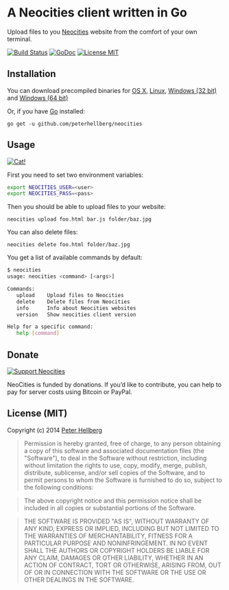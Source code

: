 A Neocities client written in Go
================================

Upload files to you [Neocities](https://neocities.org/) website from the
comfort of your own terminal.

[![Build Status](https://travis-ci.org/peterhellberg/neocities.svg?branch=master)](https://travis-ci.org/peterhellberg/neocities)
[![GoDoc](https://img.shields.io/badge/godoc-reference-blue.svg?style=flat)](https://godoc.org/github.com/peterhellberg/neocities)
[![License MIT](https://img.shields.io/badge/license-MIT-lightgrey.svg?style=flat)](https://github.com/peterhellberg/neocities#license-mit)

## Installation

You can download precompiled binaries for
[OS X](https://github.com/peterhellberg/neocities/releases/download/0.0.1/neocities-0.0.1-darwin-amd64.zip),
[Linux](https://github.com/peterhellberg/neocities/releases/download/0.0.1/neocities-0.0.1-linux-amd64.zip),
[Windows (32 bit)](https://github.com/peterhellberg/neocities/releases/download/0.0.1/neocities-0.0.1-windows-386.zip) and
[Windows (64 bit)](https://github.com/peterhellberg/neocities/releases/download/0.0.1/neocities-0.0.1-windows-amd64.zip)

Or, if you have [Go](http://golang.org/) installed:

    go get -u github.com/peterhellberg/neocities

## Usage

[![Cat!](https://neocities.org/assets/img/cat.png)](https://neocities.org/)

First you need to set two environment variables:

```bash
export NEOCITIES_USER=<user>
export NEOCITIES_PASS=<pass>
```

Then you should be able to upload files to your website:

    neocities upload foo.html bar.js folder/baz.jpg

You can also delete files:

    neocities delete foo.html folder/baz.jpg

You get a list of available commands by default:

```bash
$ neocities
usage: neocities <command> [<args>]

Commands:
   upload    Upload files to Neocities
   delete    Delete files from Neocities
   info      Info about Neocities websites
   version   Show neocities client version

Help for a specific command:
   help [command]
```

## Donate

[![Support Neocities](https://neocities.org/assets/img/support-us.png)](https://neocities.org/donate)

NeoCities is funded by donations. If you’d like to contribute, you can help to pay for server costs using Bitcoin or PayPal.

## License (MIT)

Copyright (c) 2014 [Peter Hellberg](http://c7.se/)

> Permission is hereby granted, free of charge, to any person obtaining
> a copy of this software and associated documentation files (the
> "Software"), to deal in the Software without restriction, including
> without limitation the rights to use, copy, modify, merge, publish,
> distribute, sublicense, and/or sell copies of the Software, and to
> permit persons to whom the Software is furnished to do so, subject to
> the following conditions:

> The above copyright notice and this permission notice shall be
> included in all copies or substantial portions of the Software.

> THE SOFTWARE IS PROVIDED "AS IS", WITHOUT WARRANTY OF ANY KIND,
> EXPRESS OR IMPLIED, INCLUDING BUT NOT LIMITED TO THE WARRANTIES OF
> MERCHANTABILITY, FITNESS FOR A PARTICULAR PURPOSE AND
> NONINFRINGEMENT. IN NO EVENT SHALL THE AUTHORS OR COPYRIGHT HOLDERS BE
> LIABLE FOR ANY CLAIM, DAMAGES OR OTHER LIABILITY, WHETHER IN AN ACTION
> OF CONTRACT, TORT OR OTHERWISE, ARISING FROM, OUT OF OR IN CONNECTION
> WITH THE SOFTWARE OR THE USE OR OTHER DEALINGS IN THE SOFTWARE.
